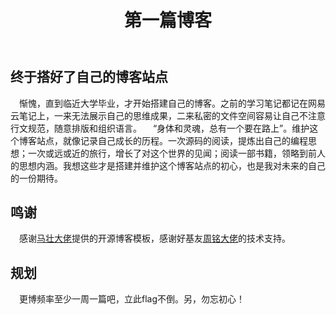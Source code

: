 ﻿---
layout: post
title: 第一篇博客
categories: Daily Life
description: 庆祝博客建站完成，鸣谢提供帮助的童鞋，谈谈未来的规划
keywords: First Blog, Future, Apology
---

## 终于搭好了自己的博客站点
&emsp;惭愧，直到临近大学毕业，才开始搭建自己的博客。之前的学习笔记都记在网易云笔记上，一来无法展示自己的思维成果，二来私密的文件空间容易让自己不注意行文规范，随意排版和组织语言。
&emsp;“身体和灵魂，总有一个要在路上”。维护这个博客站点，就像记录自己成长的历程。一次源码的阅读，提炼出自己的编程思想；一次或远或近的旅行，增长了对这个世界的见闻；阅读一部书籍，领略到前人的思想内涵。我想这些才是搭建并维护这个博客站点的初心，也是我对未来的自己的一份期待。

## 鸣谢
&emsp;感谢[马壮大佬][1]提供的开源博客模板，感谢好基友[周铭大佬][2]的技术支持。

## 规划
&emsp;更博频率至少一周一篇吧，立此flag不倒。另，勿忘初心！


  [1]: http://mazhuang.org/
  [2]: https://zmbad.me/